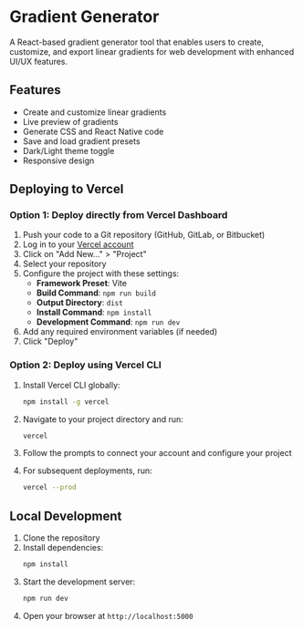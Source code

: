# Gradient Generator

A React-based gradient generator tool that enables users to create, customize, and export linear gradients for web development with enhanced UI/UX features.

## Features

- Create and customize linear gradients
- Live preview of gradients
- Generate CSS and React Native code
- Save and load gradient presets
- Dark/Light theme toggle
- Responsive design

## Deploying to Vercel

### Option 1: Deploy directly from Vercel Dashboard

1. Push your code to a Git repository (GitHub, GitLab, or Bitbucket)
2. Log in to your [Vercel account](https://vercel.com/login)
3. Click on "Add New..." > "Project"
4. Select your repository
5. Configure the project with these settings:
   - **Framework Preset**: Vite
   - **Build Command**: `npm run build`
   - **Output Directory**: `dist`
   - **Install Command**: `npm install`
   - **Development Command**: `npm run dev`
6. Add any required environment variables (if needed)
7. Click "Deploy"

### Option 2: Deploy using Vercel CLI

1. Install Vercel CLI globally:
   ```bash
   npm install -g vercel
   ```

2. Navigate to your project directory and run:
   ```bash
   vercel
   ```

3. Follow the prompts to connect your account and configure your project

4. For subsequent deployments, run:
   ```bash
   vercel --prod
   ```

## Local Development

1. Clone the repository
2. Install dependencies:
   ```bash
   npm install
   ```
3. Start the development server:
   ```bash
   npm run dev
   ```
4. Open your browser at `http://localhost:5000`